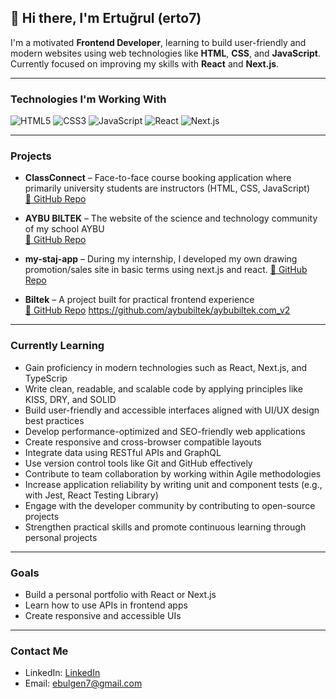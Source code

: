 ## 👋 Hi there, I'm Ertuğrul (erto7)

I'm a motivated **Frontend Developer**, learning to build user-friendly and modern websites using web technologies like **HTML**, **CSS**, and **JavaScript**.
Currently focused on improving my skills with **React** and **Next.js**.

---

### Technologies I'm Working With
![HTML5](https://img.shields.io/badge/-HTML5-E34F26?style=flat-square&logo=html5&logoColor=white)
![CSS3](https://img.shields.io/badge/-CSS3-1572B6?style=flat-square&logo=css3)
![JavaScript](https://img.shields.io/badge/-JavaScript-F7DF1E?style=flat-square&logo=javascript&logoColor=black)
![React](https://img.shields.io/badge/-React-61DAFB?style=flat-square&logo=react)
![Next.js](https://img.shields.io/badge/-Next.js-black?style=flat-square&logo=next.js)

---

### Projects
- **ClassConnect** – Face-to-face course booking application where primarily university students are instructors (HTML, CSS, JavaScript)  
  [🔗 GitHub Repo](https://github.com/erto7/classConnect)

- **AYBU BILTEK** – The website of the science and technology community of my school AYBU  
  [🔗 GitHub Repo](https://github.com/aybubiltek/aybubiltek.com_v2)

- **my-staj-app** – During my internship, I developed my own drawing promotion/sales site in basic terms using next.js and react. 
  [🔗 GitHub Repo](https://github.com/erto7/staj-app.git)

- **Biltek** – A project built for practical frontend experience  
  [🔗 GitHub Repo](https://github.com/erto7/biltek)
https://github.com/aybubiltek/aybubiltek.com_v2
---

### Currently Learning
- Gain proficiency in modern technologies such as React, Next.js, and TypeScrip
- Write clean, readable, and scalable code by applying principles like KISS, DRY, and SOLID
- Build user-friendly and accessible interfaces aligned with UI/UX design best practices
- Develop performance-optimized and SEO-friendly web applications
- Create responsive and cross-browser compatible layouts
- Integrate data using RESTful APIs and GraphQL
- Use version control tools like Git and GitHub effectively
- Contribute to team collaboration by working within Agile methodologies
- Increase application reliability by writing unit and component tests (e.g., with Jest, React Testing Library)
- Engage with the developer community by contributing to open-source projects
- Strengthen practical skills and promote continuous learning through personal projects

---

### Goals
- Build a personal portfolio with React or Next.js
- Learn how to use APIs in frontend apps
- Create responsive and accessible UIs

---

### Contact Me
- LinkedIn: [LinkedIn](https://www.linkedin.com/in/ertu%C4%9Frul-bul%C4%9Fen-750889252/)
- Email: ebulgen7@gmail.com
